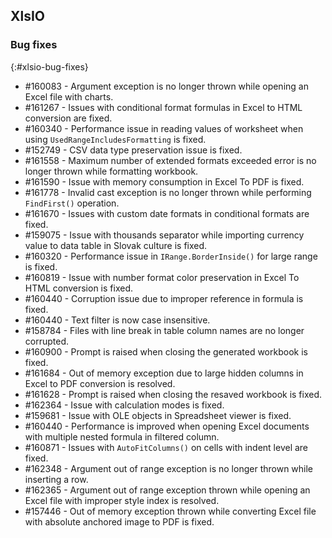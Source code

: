 ## XlsIO

### Bug fixes
{:#xlsio-bug-fixes}

* \#160083 - Argument exception is no longer thrown while opening an Excel file with charts.
* \#161267 - Issues with conditional format formulas in Excel to HTML conversion are fixed.
* \#160340 - Performance issue in reading values of worksheet when using `UsedRangeIncludesFormatting` is fixed.
* \#152749 - CSV data type preservation issue is fixed.
* \#161558 - Maximum number of extended formats exceeded error is no longer thrown while formatting workbook.
* \#161590 - Issue with memory consumption in Excel To PDF is fixed.
* \#161778 - Invalid cast exception is no longer thrown while performing `FindFirst()` operation.
* \#161670 - Issues with custom date formats in conditional formats are fixed.
* \#159075 - Issue with thousands separator while importing currency value to data table in Slovak culture is fixed.
* \#160320 - Performance issue in `IRange.BorderInside()` for large range is fixed.
* \#160819 - Issue with number format color preservation in Excel To HTML conversion is fixed.
* \#160440 - Corruption issue due to improper reference in formula is fixed.
* \#160440 - Text filter is now case insensitive.
* \#158784 - Files with line break in table column names are no longer corrupted.
* \#160900 - Prompt is raised when closing the generated workbook is fixed.
* \#161684 - Out of memory exception due to large hidden columns in Excel to PDF conversion is resolved.
* \#161628 - Prompt is raised when closing the resaved workbook is fixed.
* \#162364 - Issue with calculation modes is fixed.
* \#159681 - Issue with OLE objects in Spreadsheet viewer is fixed.
* \#160440 - Performance is improved when opening Excel documents with multiple nested formula in filtered column.
* \#160871 - Issues with `AutoFitColumns()` on cells with indent level are fixed.
* \#162348 - Argument out of range exception is no longer thrown while inserting a row.
* \#162365 - Argument out of range exception thrown while opening an Excel file with improper style index is resolved.
* \#157446 - Out of memory exception thrown while converting Excel file with absolute anchored image to PDF is fixed.